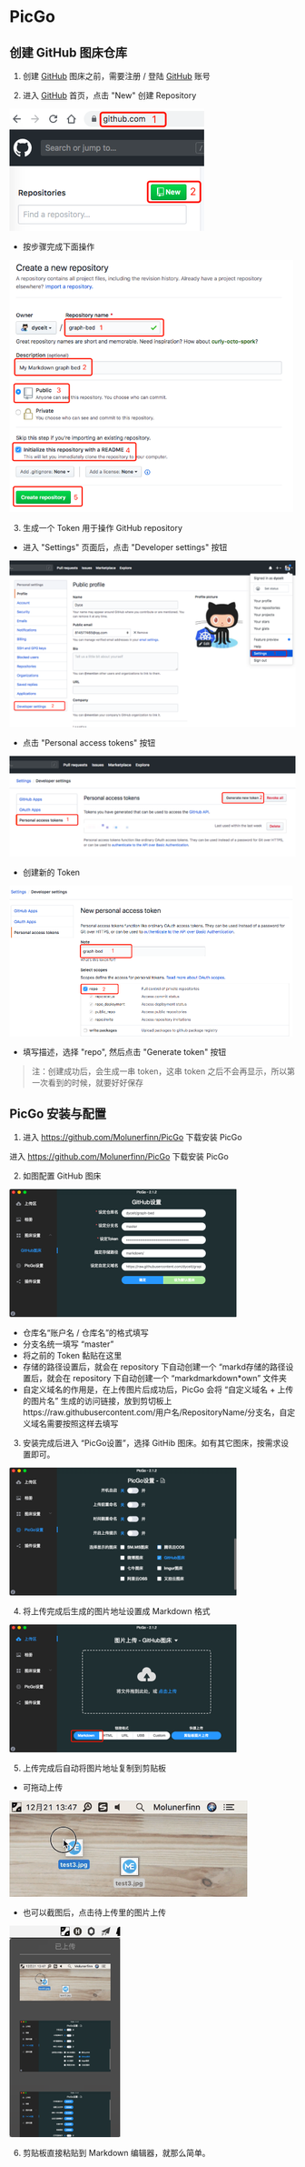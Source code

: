 # PicGo

## 创建 GitHub 图床仓库

1. 创建 [GitHub][1] 图床之前，需要注册 / 登陆  [GitHub][1] 账号

2. 进入 [GitHub][1] 首页，点击 "New" 创建 Repository

![](https://raw.githubusercontent.com/dyceit/graph-bed/master/markdown/20191114131738.png)

- 按步骤完成下面操作

<img src="https://raw.githubusercontent.com/dyceit/graph-bed/master/markdown/20191114130639.png" style="zoom:67%;" />

3. 生成一个 Token 用于操作 GitHub repository

- 进入 "Settings" 页面后，点击 "Developer settings" 按钮

<img src="https://raw.githubusercontent.com/dyceit/graph-bed/master/markdown/20191114132224.png" style="zoom: 50%;" />

- 点击 "Personal access tokens" 按钮

<img src="https://raw.githubusercontent.com/dyceit/graph-bed/master/markdown/20191114132344.png" style="zoom: 50%;" />

- 创建新的 Token

<img src="https://raw.githubusercontent.com/dyceit/graph-bed/master/markdown/20191114132410.png" style="zoom:50%;" />

- 填写描述，选择 "repo", 然后点击 "Generate token" 按钮

> 注：创建成功后，会生成一串 token，这串 token 之后不会再显示，所以第一次看到的时候，就要好好保存

## PicGo 安装与配置

1. 进入 https://github.com/Molunerfinn/PicGo 下载安装 PicGo

进入 https://github.com/Molunerfinn/PicGo 下载安装 PicGo

2. 如图配置 GitHub 图床

<img src="https://raw.githubusercontent.com/dyceit/graph-bed/master/markdown/20191114134812.png" style="zoom:50%;" />

* 仓库名“账户名 / 仓库名”的格式填写
* 分支名统一填写 “master”
* 将之前的 Token 黏贴在这里
* 存储的路径设置后，就会在 repository 下自动创建一个 “markd存储的路径设置后，就会在 repository 下自动创建一个 “markdmarkdown*own” 文件夹
* 自定义域名的作用是，在上传图片后成功后，PicGo 会将 “自定义域名 + 上传的图片名” 生成的访问链接，放到剪切板上https://raw.githubusercontent.com/用户名/RepositoryName/分支名，自定义域名需要按照这样去填写

3. 安装完成后进入 “PicGo设置”，选择 GitHib 图床。如有其它图床，按需求设置即可。

<img src="https://raw.githubusercontent.com/dyceit/graph-bed/master/markdown/20191114133854.png" style="zoom:50%;" />

4. 将上传完成后生成的图片地址设置成 Markdown 格式

<img src="https://raw.githubusercontent.com/dyceit/graph-bed/master/markdown/20191114134339.png" style="zoom:50%;" />

5. 上传完成后自动将图片地址复制到剪贴板

- 可拖动上传

![](https://raw.githubusercontent.com/dyceit/graph-bed/master/markdown/20191114134023.png)

- 也可以截图后，点击待上传里的图片上传

![](https://raw.githubusercontent.com/dyceit/graph-bed/master/markdown/20191114134225.png)

6. 剪贴板直接粘贴到 Markdown 编辑器，就那么简单。

[1]: https://github.com/

